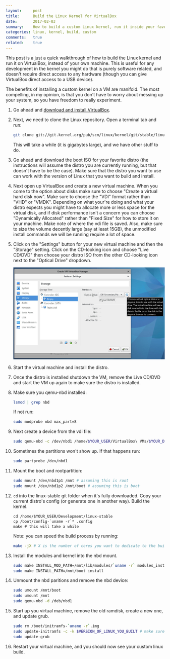 ```yaml
---
layout:     post
title:      Build the Linux Kernel for VirtualBox
date:       2017-02-03
summary:    How to build a custom Linux kernel, run it inside your favorite distro, inside VirtualBox.
categories: linux, kernel, build, custom
comments:   true
related:    true
---
```


This post is a just a quick walkthrough of how to build the Linux kernel and run it on VirtualBox, instead of your
own machine. This is useful for any development in the kernel you might do that is purely software related, and
doesn't require direct access to any hardware (though you can give VirtualBox direct access to a USB device).

The benefits of installing a custom kernel on a VM are manifold. The most compelling, in my opinion, is that
you don't have to worry about messing up your system, so you have freedom to really experiment.

1. Go ahead and [download and install VirtualBox](https://www.virtualbox.org/wiki/Downloads).

2. Next, we need to clone the Linux repository. Open a terminal tab and run:

	```bash
	git clone git://git.kernel.org/pub/scm/linux/kernel/git/stable/linux-stable.git
	```

	This will take a while (it is gigabytes large), and we have other stuff to do.

3. Go ahead and download the boot ISO for your favorite distro (the instructions will assume
the distro you are currently running, but that doesn't have to be the case). Make sure that
the distro you want to use can work with the version of Linux that you want to build and install.

4. Next open up VirtualBox and create a new virtual machine. When you come to the option about
disks make sure to choose "Create a virtual hard disk now". Make sure to choose the "VDI"
format rather than "VHD" or "VMDK". Depending on what your're doing and what your distro
expects you might have to allocate more or less space for the virtual disk, and if disk
performance isn't a concern you can choose "Dynamically Allocated" rather than "Fixed Size"
for how to store it on your machine. Make note of where the vdi file is saved. Also, make
sure to size the volume decently large (say at least 15GB), the unmodified install commands
we will be running require a lot of space.

5. Click on the "Settings" button for your new virtual machine and then the "Storage" setting.
Click on the CD-looking icon and choose "Live CD/DVD" then choose your distro ISO from the
other CD-looking icon next to the "Optical Drive" dropdown.

      <img src="/images/linux-build-1.jpg" alt="load live cd" />

6. Start the virtual machine and install the distro.

7. Once the distro is installed shutdown the VM, remove the Live CD/DVD and start the VM up
again to make sure the distro is installed.

8. Make sure you qemu-nbd installed:

	```bash
	lsmod | grep nbd
	```

	If not run:

	```bash
	sudo modprobe nbd max_part=8
	```

9. Next create a device from the vdi file:

	```bash
	sudo qemu-nbd -c /dev/nbd1 /home/$YOUR_USER/VirtualBox\ VMs/$YOUR_DISTRO/$YOUR_DISTRO.vdi
	```

10. Sometimes the partitions won't show up. If that happens run:

	```bash
	sudo partprobe /dev/nbd1
	```

11. Mount the boot and rootpartition:

	```bash
	sudo mount /dev/nbd1p1 /mnt # assuming this is root
	sudo mount /dev/nbd1p2 /mnt/boot # assuming this is boot
	```

12. `cd` into the linux-stable git folder when it's fully downloaded. Copy your current distro's config (or generate one in another way). Build the kernel.

	```
	cd /home/$YOUR_USER/Development/linux-stable
	cp /boot/config-`uname -r`* .config
	make # this will take a while
	```

	Note: you can speed the build process by running:

	```bash
	make -jX # X is the number of cores you want to dedicate to the build process; this will slow your system
	```

12. Install the modules and kernel into the nbd mount.

	```bash
	sudo make INSTALL_MOD_PATH=/mnt/lib/modules/`uname -r` modules_install
	sudo make INSTALL_PATH=/mnt/boot install
	```

13. Unmount the nbd paritions and remove the nbd device:

	```bash
	sudo umount /mnt/boot
	sudo umount /mnt
	sudo qemu-nbd -d /deb/nbd1
	```

14. Start up you virtual machine, remove the old ramdisk, create a new one, and update grub.

	```bash
	sudo rm /boot/initramfs-`uname -r`.img
	sudo update-initramfs -c -k $VERSION_OF_LINUX_YOU_BUILT # make sure this looks like what uname -r would output
	sudo update-grub
	```

15. Restart your virtual machine, and you should now see your custom linux build.